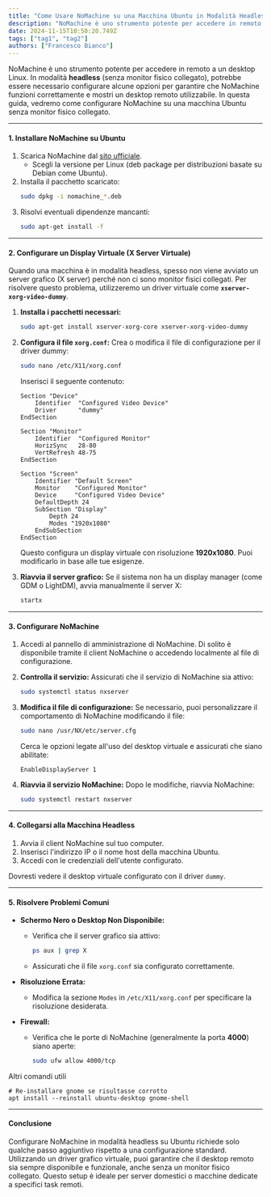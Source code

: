 ```yaml
---
title: "Come Usare NoMachine su una Macchina Ubuntu in Modalità Headless"
description: "NoMachine è uno strumento potente per accedere in remoto a un desktop Linux. In modalità **headless** (senza monitor fisico collegato)"
date: 2024-11-15T10:50:20.749Z
tags: ["tag1", "tag2"]
authors: ["Francesco Bianco"]
---
```


NoMachine è uno strumento potente per accedere in remoto a un desktop Linux. In modalità **headless** (senza monitor fisico collegato), potrebbe essere necessario configurare alcune opzioni per garantire che NoMachine funzioni correttamente e mostri un desktop remoto utilizzabile. In questa guida, vedremo come configurare NoMachine su una macchina Ubuntu senza monitor fisico collegato.

---

#### **1. Installare NoMachine su Ubuntu**
1. Scarica NoMachine dal [sito ufficiale](https://www.nomachine.com).
   - Scegli la versione per Linux (deb package per distribuzioni basate su Debian come Ubuntu).
2. Installa il pacchetto scaricato:
   ```bash
   sudo dpkg -i nomachine_*.deb
   ```
3. Risolvi eventuali dipendenze mancanti:
   ```bash
   sudo apt-get install -f
   ```

---

#### **2. Configurare un Display Virtuale (X Server Virtuale)**

Quando una macchina è in modalità headless, spesso non viene avviato un server grafico (X server) perché non ci sono monitor fisici collegati. Per risolvere questo problema, utilizzeremo un driver virtuale come **`xserver-xorg-video-dummy`**.

1. **Installa i pacchetti necessari:**
   ```bash
   sudo apt-get install xserver-xorg-core xserver-xorg-video-dummy
   ```

2. **Configura il file `xorg.conf`:**
   Crea o modifica il file di configurazione per il driver dummy:
   ```bash
   sudo nano /etc/X11/xorg.conf
   ```
   Inserisci il seguente contenuto:

   ```plaintext
   Section "Device"
       Identifier  "Configured Video Device"
       Driver      "dummy"
   EndSection

   Section "Monitor"
       Identifier  "Configured Monitor"
       HorizSync   28-80
       VertRefresh 48-75
   EndSection

   Section "Screen"
       Identifier "Default Screen"
       Monitor    "Configured Monitor"
       Device     "Configured Video Device"
       DefaultDepth 24
       SubSection "Display"
           Depth 24
           Modes "1920x1080"
       EndSubSection
   EndSection
   ```

   Questo configura un display virtuale con risoluzione **1920x1080**. Puoi modificarlo in base alle tue esigenze.

3. **Riavvia il server grafico:**
   Se il sistema non ha un display manager (come GDM o LightDM), avvia manualmente il server X:
   ```bash
   startx
   ```

---

#### **3. Configurare NoMachine**

1. Accedi al pannello di amministrazione di NoMachine. Di solito è disponibile tramite il client NoMachine o accedendo localmente al file di configurazione.

2. **Controlla il servizio:**
   Assicurati che il servizio di NoMachine sia attivo:
   ```bash
   sudo systemctl status nxserver
   ```

3. **Modifica il file di configurazione:**
   Se necessario, puoi personalizzare il comportamento di NoMachine modificando il file:
   ```bash
   sudo nano /usr/NX/etc/server.cfg
   ```

   Cerca le opzioni legate all'uso del desktop virtuale e assicurati che siano abilitate:
   ```plaintext
   EnableDisplayServer 1
   ```

4. **Riavvia il servizio NoMachine:**
   Dopo le modifiche, riavvia NoMachine:
   ```bash
   sudo systemctl restart nxserver
   ```

---

#### **4. Collegarsi alla Macchina Headless**

1. Avvia il client NoMachine sul tuo computer.
2. Inserisci l'indirizzo IP o il nome host della macchina Ubuntu.
3. Accedi con le credenziali dell'utente configurato.

Dovresti vedere il desktop virtuale configurato con il driver `dummy`.

---

#### **5. Risolvere Problemi Comuni**

- **Schermo Nero o Desktop Non Disponibile:**
  - Verifica che il server grafico sia attivo:
    ```bash
    ps aux | grep X
    ```
  - Assicurati che il file `xorg.conf` sia configurato correttamente.

- **Risoluzione Errata:**
  - Modifica la sezione `Modes` in `/etc/X11/xorg.conf` per specificare la risoluzione desiderata.

- **Firewall:**
  - Verifica che le porte di NoMachine (generalmente la porta **4000**) siano aperte:
    ```bash
    sudo ufw allow 4000/tcp

    ```

Altri comandi utili

```
# Re-installare gnome se risultasse corrotto
apt install --reinstall ubuntu-desktop gnome-shell
```

---

#### **Conclusione**

Configurare NoMachine in modalità headless su Ubuntu richiede solo qualche passo aggiuntivo rispetto a una configurazione standard. Utilizzando un driver grafico virtuale, puoi garantire che il desktop remoto sia sempre disponibile e funzionale, anche senza un monitor fisico collegato. Questo setup è ideale per server domestici o macchine dedicate a specifici task remoti.
